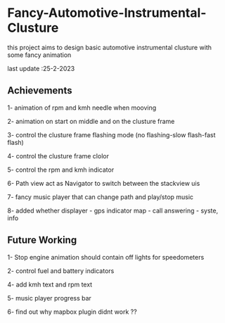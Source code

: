 # Fancy-Automotive-Instrumental-Clusture

this project aims to design basic automotive instrumental clusture with some fancy animation

last update :25-2-2023


## Achievements
1- animation of rpm and kmh needle when mooving

2- animation on start on middle and on the clusture frame

3- control the clusture frame flashing mode (no flashing-slow flash-fast flash)

4- control the clusture frame clolor 

5- control the rpm and kmh indicator 

6- Path view act as Navigator to switch between the stackview uis

7- fancy music player that can change path and play/stop music

8- added  whether displayer - gps indicator map - call answering - syste,  info   

## Future Working 

1- Stop engine animation should contain off lights for speedometers

2- control fuel and battery indicators

4- add kmh text and rpm text

5- music player progress bar

6- find out why mapbox plugin didnt work ??





